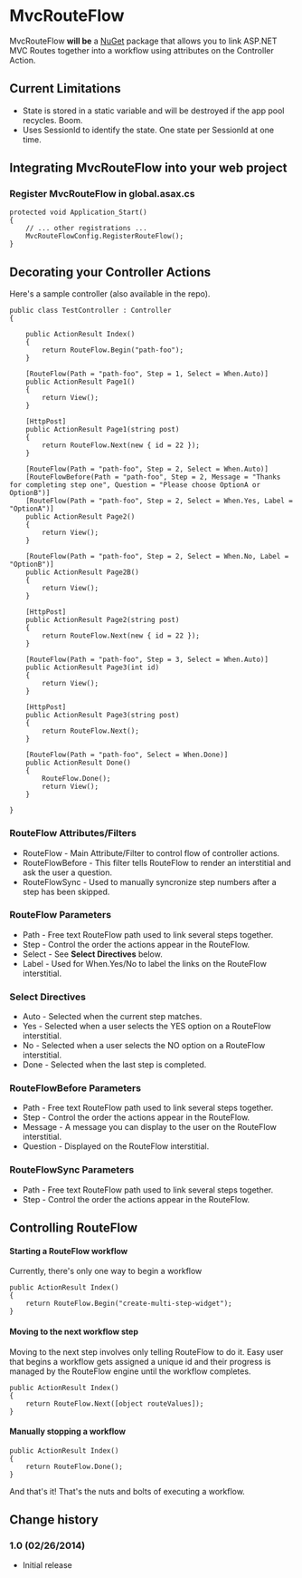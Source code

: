 MvcRouteFlow
============
MvcRouteFlow **will be** a [NuGet](http://nuget.org/) package that allows you to link ASP.NET MVC Routes together into a workflow using attributes on the Controller Action.

## Current Limitations ##

* State is stored in a static variable and will be destroyed if the app pool recycles. Boom.
* Uses SessionId to identify the state. One state per SessionId at one time.

## Integrating MvcRouteFlow into your web project

### Register MvcRouteFlow in global.asax.cs

	protected void Application_Start()
    {
        // ... other registrations ...
        MvcRouteFlowConfig.RegisterRouteFlow();
    }

## Decorating your Controller Actions ##

Here's a sample controller (also available in the repo).

    public class TestController : Controller
    {
        
        public ActionResult Index()
        {
            return RouteFlow.Begin("path-foo");
        }

        [RouteFlow(Path = "path-foo", Step = 1, Select = When.Auto)]
        public ActionResult Page1()
        {
            return View();
        }

        [HttpPost]
        public ActionResult Page1(string post)
        {
            return RouteFlow.Next(new { id = 22 });
        }

        [RouteFlow(Path = "path-foo", Step = 2, Select = When.Auto)]
        [RouteFlowBefore(Path = "path-foo", Step = 2, Message = "Thanks for completing step one", Question = "Please choose OptionA or OptionB")]
        [RouteFlow(Path = "path-foo", Step = 2, Select = When.Yes, Label = "OptionA")]
        public ActionResult Page2()
        {
            return View();
        }

        [RouteFlow(Path = "path-foo", Step = 2, Select = When.No, Label = "OptionB")]
        public ActionResult Page2B()
        {
            return View();
        }

        [HttpPost]
        public ActionResult Page2(string post)
        {
            return RouteFlow.Next(new { id = 22 });
        }

        [RouteFlow(Path = "path-foo", Step = 3, Select = When.Auto)]
        public ActionResult Page3(int id)
        {
            return View();
        }

        [HttpPost]
        public ActionResult Page3(string post)
        {
            return RouteFlow.Next();
        }

        [RouteFlow(Path = "path-foo", Select = When.Done)]
        public ActionResult Done()
        {
            RouteFlow.Done();
            return View();
        }

    }

### RouteFlow Attributes/Filters ###

* RouteFlow - Main Attribute/Filter to control flow of controller actions.
* RouteFlowBefore - This filter tells RouteFlow to render an interstitial and ask the user a question.
* RouteFlowSync - Used to manually syncronize step numbers after a step has been skipped.

### RouteFlow Parameters ###

* Path - Free text RouteFlow path used to link several steps together.
* Step - Control the order the actions appear in the RouteFlow.
* Select - See **Select Directives** below.
* Label - Used for When.Yes/No to label the links on the RouteFlow interstitial.


### Select Directives ###

* Auto - Selected when the current step matches.
* Yes - Selected when a user selects the YES option on a RouteFlow interstitial.
* No - Selected when a user selects the NO option on a RouteFlow interstitial.
* Done - Selected when the last step is completed.

### RouteFlowBefore Parameters ###

* Path - Free text RouteFlow path used to link several steps together.
* Step - Control the order the actions appear in the RouteFlow. 
* Message - A message you can display to the user on the RouteFlow interstitial.
* Question - Displayed on the RouteFlow interstitial.

### RouteFlowSync Parameters ###

* Path - Free text RouteFlow path used to link several steps together.
* Step - Control the order the actions appear in the RouteFlow. 

## Controlling RouteFlow ##

#### Starting a RouteFlow workflow ####

Currently, there's only one way to begin a workflow

	public ActionResult Index()
    {
        return RouteFlow.Begin("create-multi-step-widget");
    }


#### Moving to the next workflow step ####

Moving to the next step involves only telling RouteFlow to do it. Easy user that begins a workflow gets assigned a unique id and their progress is managed by the RouteFlow engine until the workflow completes.

	public ActionResult Index()
    {
        return RouteFlow.Next([object routeValues]);
    }


#### Manually stopping a workflow ####

	public ActionResult Index()
    {
        return RouteFlow.Done();
    }

And that's it! That's the nuts and bolts of executing a workflow.


## Change history

### 1.0 (02/26/2014)

* Initial release
